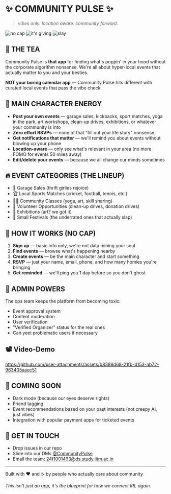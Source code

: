 <!-- Shiva -->
# ✨ COMMUNITY PULSE ✨

> *vibes only. location aware. community forward.*

![no cap](https://img.shields.io/badge/no%20cap-fr%20fr-blueviolet)
![it's giving](https://img.shields.io/badge/it's%20giving-community-brightgreen)
![slay](https://img.shields.io/badge/absolutely-slaying-ff69b4)

## 👀 THE TEA

Community Pulse is **that app** for finding what's poppin' in your hood without the corporate algorithm nonsense. We're all about hyper-local events that actually matter to you and your besties.

**NOT your boring calendar app** — Community Pulse hits different with curated local events that pass the vibe check.

## 💅 MAIN CHARACTER ENERGY

- **Post your own events** — garage sales, kickbacks, sport matches, yoga in the park, art workshops, clean-up drives, exhibitions, or whatever your community is into
- **Zero effort RSVPs** — none of that "fill out your life story" nonsense
- **Get notifications that matter** — we'll remind you about events without blowing up your phone
- **Location-aware** — only see what's relevant in your area (no more FOMO for events 50 miles away)
- **Edit/delete your events** — because we all change our minds sometimes

## 🔥 EVENT CATEGORIES (THE LINEUP)

- 👕 Garage Sales (thrift girlies rejoice)
- 🏆 Local Sports Matches (cricket, football, tennis, etc.)
- 🧘‍♀️ Community Classes (yoga, art, skill sharing)
- 🌱 Volunteer Opportunities (clean-up drives, donation drives)
- 🎨 Exhibitions (art? we got it)
- 🎉 Small Festivals (the underrated ones that actually slap)

## 🚨 HOW IT WORKS (NO CAP)

1. **Sign up** — basic info only, we're not data mining your soul
2. **Find events** — browse what's happening nearby
3. **Create events** — be the main character and start something
4. **RSVP** — just your name, email, phone, and how many homies you're bringing
5. **Get reminded** — we'll ping you 1 day before so you don't ghost

## 👑 ADMIN POWERS

The ops team keeps the platform from becoming toxic:

- Event approval system
- Content moderation
- User verification
- "Verified Organizer" status for the real ones
- Can yeet problematic users if necessary
##  📽️ Video-Demo

https://github.com/user-attachments/assets/b8388d68-21fb-4153-ab72-963405aaec51


## 🔮 COMING SOON

- Dark mode (because our eyes deserve rights)
- Friend tagging
- Event recommendations based on your past interests (not creepy AI, just vibes)
- Integration with popular payment apps for ticketed events

## 🤙 GET IN TOUCH

- Drop issues in our repo
- Slide into our DMs [@CommunityPulse](https://twitter.com)
- Email the team: 24f1001493@ds.study.iitm.ac.in

---

Built with ❤️ and ☕ by people who actually care about community

*This isn't just an app, it's the blueprint for how we connect IRL again.*
